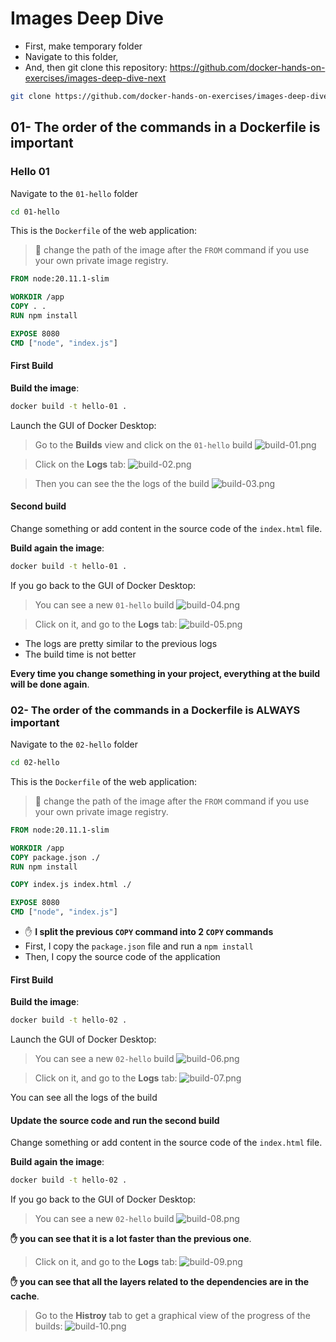 # Images Deep Dive

- First, make temporary folder
- Navigate to this folder,
- And, then git clone this repository: https://github.com/docker-hands-on-exercises/images-deep-dive-next

```bash
git clone https://github.com/docker-hands-on-exercises/images-deep-dive-next.git
```

## 01- The order of the commands in a Dockerfile is important

### Hello 01

Navigate to the `01-hello` folder
```bash
cd 01-hello
```

This is the `Dockerfile` of the web application:

> 👋 change the path of the image after the `FROM` command if you use your own private image registry.
```Dockerfile
FROM node:20.11.1-slim

WORKDIR /app
COPY . .
RUN npm install

EXPOSE 8080
CMD ["node", "index.js"]
```

#### First Build

**Build the image**: 

```bash
docker build -t hello-01 .
```

Launch the GUI of Docker Desktop:

> Go to the **Builds** view and click on the `01-hello` build
![build-01.png](./imgs/build-01.png)

> Click on the **Logs** tab:
![build-02.png](./imgs/build-02.png)

> Then you can see the the logs of the build
![build-03.png](./imgs/build-03.png)

#### Second build

Change something or add content in the source code of the `index.html` file.

**Build again the image**: 

```bash
docker build -t hello-01 .
```

If you go back to the GUI of Docker Desktop:

> You can see a new `01-hello` build
![build-04.png](./imgs/build-04.png)

> Click on it, and go to the **Logs** tab:
![build-05.png](./imgs/build-05.png)

- The logs are pretty similar to the previous logs
- The build time is not better

**Every time you change something in your project, everything at the build will be done again**.

### 02- The order of the commands in a Dockerfile is ALWAYS important

Navigate to the `02-hello` folder
```bash
cd 02-hello
```

This is the `Dockerfile` of the web application:

> 👋 change the path of the image after the `FROM` command if you use your own private image registry.
```Dockerfile
FROM node:20.11.1-slim

WORKDIR /app
COPY package.json ./
RUN npm install

COPY index.js index.html ./

EXPOSE 8080
CMD ["node", "index.js"]
```

- ✋ **I split the previous `COPY` command into 2 `COPY` commands**
- First, I copy the `package.json` file and run a `npm install`
- Then, I copy the source code of the application

#### First Build

**Build the image**: 

```bash
docker build -t hello-02 .
```

Launch the GUI of Docker Desktop:

> You can see a new `02-hello` build
![build-06.png](./imgs/build-06.png)

> Click on it, and go to the **Logs** tab:
![build-07.png](./imgs/build-07.png)

You can see all the logs of the build

#### Update the source code and run the second build

Change something or add content in the source code of the `index.html` file.

**Build again the image**: 

```bash
docker build -t hello-02 .
```

If you go back to the GUI of Docker Desktop:

> You can see a new `02-hello` build
![build-08.png](./imgs/build-08.png)

**✋ you can see that it is a lot faster than the previous one**.

> Click on it, and go to the **Logs** tab:
![build-09.png](./imgs/build-09.png)

**✋ you can see that all the layers related to the dependencies are in the cache**.

> Go to the **Histroy** tab to get a graphical view of the progress of the builds:
![build-10.png](./imgs/build-10.png)

## 